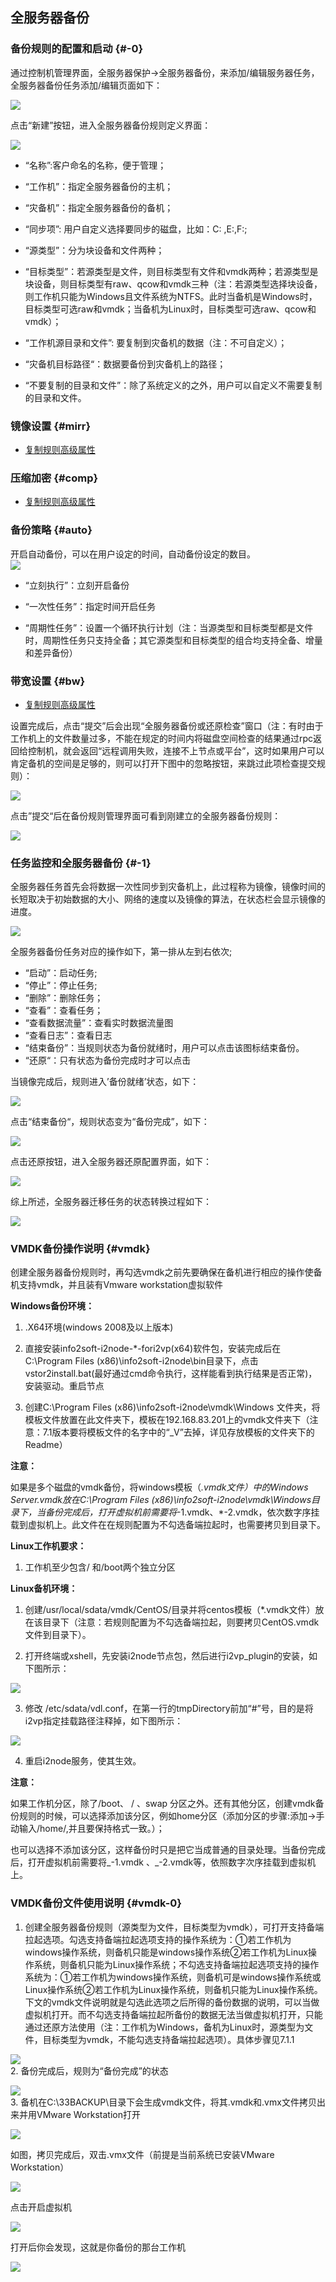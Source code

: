 ## 全服务器备份

### 备份规则的配置和启动 {#-0}

通过控制机管理界面，全服务器保护-&gt;全服务器备份，来添加/编辑服务器任务，全服务器备份任务添加/编辑页面如下：

![](/assets/V7.030946.png)

点击“新建”按钮，进入全服务器备份规则定义界面：

![](/assets/V7.030974.png)

* “名称”:客户命名的名称，便于管理；

* “工作机”：指定全服务器备份的主机；

* “灾备机”：指定全服务器备份的备机；

* “同步项”: 用户自定义选择要同步的磁盘，比如：C: ,E:\,F:\;

* “源类型”：分为块设备和文件两种；

* “目标类型”：若源类型是文件，则目标类型有文件和vmdk两种；若源类型是块设备，则目标类型有raw、qcow和vmdk三种（注：若源类型选择块设备，则工作机只能为Windows且文件系统为NTFS。此时当备机是Windows时，目标类型可选raw和vmdk；当备机为Linux时，目标类型可选raw、qcow和vmdk）；

* “工作机源目录和文件”: 要复制到灾备机的数据（注：不可自定义）；

* “灾备机目标路径“：数据要备份到灾备机上的路径；

* “不要复制的目录和文件”：除了系统定义的之外，用户可以自定义不需要复制的目录和文件。

### 镜像设置 {#mirr}

* [复制规则高级属性](/coopy_cdp/advance_settings.md)

### 压缩加密 {#comp}

* [复制规则高级属性](/coopy_cdp/advance_settings.md)

### 备份策略 {#auto}

开启自动备份，可以在用户设定的时间，自动备份设定的数目。  
![](/assets/V7.034447.png)

* “立刻执行”：立刻开启备份

* “一次性任务”：指定时间开启任务

* “周期性任务”：设置一个循环执行计划（注：当源类型和目标类型都是文件时，周期性任务只支持全备；其它源类型和目标类型的组合均支持全备、增量和差异备份）


### 带宽设置 {#bw}

* [复制规则高级属性](/coopy_cdp/advance_settings.md)

设置完成后，点击“提交”后会出现“全服务器备份或还原检查”窗口（注：有时由于工作机上的文件数量过多，不能在规定的时间内将磁盘空间检查的结果通过rpc返回给控制机，就会返回“远程调用失败，连接不上节点或平台”，这时如果用户可以肯定备机的空间是足够的，则可以打开下图中的忽略按钮，来跳过此项检查提交规则）：

![](/assets/V7.1hulue.PNG)

点击”提交“后在备份规则管理界面可看到刚建立的全服务器备份规则：

![](/assets/V7.031255.png)



### 任务监控和全服务器备份 {#-1}

全服务器任务首先会将数据一次性同步到灾备机上，此过程称为镜像，镜像时间的长短取决于初始数据的大小、网络的速度以及镜像的算法，在状态栏会显示镜像的进度。

![](/assets/V7.031255.png)

全服务器备份任务对应的操作如下，第一排从左到右依次;

* “启动”：启动任务;
* “停止”：停止任务;
* “删除”：删除任务；
* “查看”：查看任务；
* “查看数据流量”：查看实时数据流量图
* “查看日志”：查看日志
* “结束备份”：当规则状态为备份就绪时，用户可以点击该图标结束备份。
* “还原“：只有状态为备份完成时才可以点击

当镜像完成后，规则进入’备份就绪’状态，如下：

![](/assets/V7.032549.png)

点击“结束备份“，规则状态变为“备份完成”，如下：

![](/assets/V7.032607.png)

点击还原按钮，进入全服务器还原配置界面，如下：

![](/assets/V7.032633.png)

综上所述，全服务器迁移任务的状态转换过程如下：

![](/assets/V6.032659.png)

### VMDK备份操作说明 {#vmdk}

创建全服务器备份规则时，再勾选vmdk之前先要确保在备机进行相应的操作使备机支持vmdk，并且装有Vmware workstation虚拟软件

**Windows备份环境：**

1. .X64环境\(windows 2008及以上版本\)

2. 直接安装info2soft-i2node-*-fori2vp(x64)软件包，安装完成后在C:\Program Files (x86)\info2soft-i2node\bin目录下，点击vstor2install.bat(最好通过cmd命令执行，这样能看到执行结果是否正常)，安装驱动。重启节点

3. 创建C:\Program Files (x86)\info2soft-i2node\vmdk\Windows 文件夹，将模板文件放置在此文件夹下，模板在192.168.83.201上的vmdk文件夹下（注意：7.1版本要将模板文件的名字中的“_V”去掉，详见存放模板的文件夹下的Readme）

**注意：**

如果是多个磁盘的vmdk备份，将windows模板（_.vmdk文件）中的Windows Server.vmdk放在C:\Program Files \(x86\)\info2soft-i2node\vmdk\Windows目录下，当备份完成后，打开虚拟机前需要将_-1.vmdk、\*-2.vmdk，依次数字序挂载到虚拟机上。此文件在在规则配置为不勾选备端拉起时，也需要拷贝到目录下。

**Linux工作机要求：**

1. 工作机至少包含/ 和/boot两个独立分区

**Linux备机环境：**


1. 创建/usr/local/sdata/vmdk/CentOS/目录并将centos模板（*.vmdk文件）放在该目录下（注意：若规则配置为不勾选备端拉起，则要拷贝CentOS.vmdk文件到目录下）。

2. 打开终端或xshell，先安装i2node节点包，然后进行i2vp_plugin的安装，如下图所示：

![](/assets/V6.118042624.png)

3. 修改 /etc/sdata/vdl.conf，在第一行的tmpDirectory前加“#”号，目的是将i2vp指定挂载路径注释掉，如下图所示：

![](/assets/V6.118042701.png)

4. 重启i2node服务，使其生效。



**注意：**

如果工作机分区，除了/boot、 / 、swap 分区之外。还有其他分区，创建vmdk备份规则的时候，可以选择添加该分区，例如home分区（添加分区的步骤:添加-&gt;手动输入/home/,并且要保持格式一致。）；

也可以选择不添加该分区，这样备份时只是把它当成普通的目录处理。当备份完成后，打开虚拟机前需要将_-1.vmdk 、_-2.vmdk等，依照数字次序挂载到虚拟机上。

### VMDK备份文件使用说明 {#vmdk-0}

1. 创建全服务器备份规则（源类型为文件，目标类型为vmdk），可打开支持备端拉起选项。勾选支持备端拉起选项支持的操作系统为：①若工作机为windows操作系统，则备机只能是windows操作系统②若工作机为Linux操作系统，则备机只能为Linux操作系统；不勾选支持备端拉起选项支持的操作系统为：①若工作机为windows操作系统，则备机可是windows操作系统或Linux操作系统②若工作机为Linux操作系统，则备机只能为Linux操作系统。下文的vmdk文件说明就是勾选此选项之后所得的备份数据的说明，可以当做虚拟机打开。而不勾选支持备端拉起所备份的数据无法当做虚拟机打开，只能通过还原方法使用（注：工作机为Windows，备机为Linux时，源类型为文件，目标类型为vmdk，不能勾选支持备端拉起选项）。具体步骤见7.1.1

![](/assets/V7.139164.PNG)  
2.  备份完成后，规则为“备份完成”的状态

![](/assets/V7.032607.png)  
3.  备机在C:\33BACKUP\目录下会生成vmdk文件，将其.vmdk和.vmx文件拷贝出来并用VMware Workstation打开

![](/assets/V6.032800.png)

如图，拷贝完成后，双击.vmx文件（前提是当前系统已安装VMware Workstation）

![](/assets/V6.032850.png)

点击开启虚拟机

![](/assets/V6.032861.png)  

打开后你会发现，这就是你备份的那台工作机

![](/assets/V6.032885.png)

